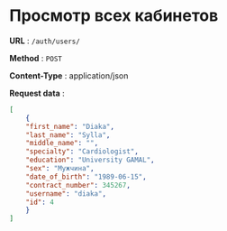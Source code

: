 #  Просмотр всех кабинетов


**URL** : `/auth/users/`

**Method** : `POST`

**Content-Type** : application/json

**Request data** :
```json
[
    {
    "first_name": "Diaka",
    "last_name": "Sylla",
    "middle_name": "",
    "specialty": "Cardiologist",
    "education": "University GAMAL",
    "sex": "Мужчина",
    "date_of_birth": "1989-06-15",
    "contract_number": 345267,
    "username": "diaka",
    "id": 4
    }
]
```
